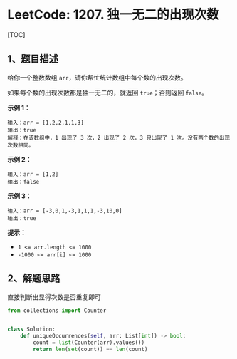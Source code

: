 # LeetCode: 1207. 独一无二的出现次数

[TOC]

## 1、题目描述

给你一个整数数组 `arr`，请你帮忙统计数组中每个数的出现次数。

如果每个数的出现次数都是独一无二的，就返回 `true`；否则返回 `false`。

 

**示例 1：**

```
输入：arr = [1,2,2,1,1,3]
输出：true
解释：在该数组中，1 出现了 3 次，2 出现了 2 次，3 只出现了 1 次。没有两个数的出现次数相同。
```


**示例 2：**

```
输入：arr = [1,2]
输出：false
```


**示例 3：**

```
输入：arr = [-3,0,1,-3,1,1,1,-3,10,0]
输出：true
```

**提示：**

-   `1 <= arr.length <= 1000`
-   `-1000 <= arr[i] <= 1000`



## 2、解题思路

直接判断出显得次数是否重复即可

```python
from collections import Counter


class Solution:
    def uniqueOccurrences(self, arr: List[int]) -> bool:
        count = list(Counter(arr).values())
        return len(set(count)) == len(count)
```

